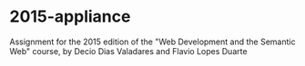 # 2015-appliance
Assignment for the 2015 edition of the "Web Development and the Semantic Web" course, by Decio Dias Valadares and Flavio Lopes Duarte

